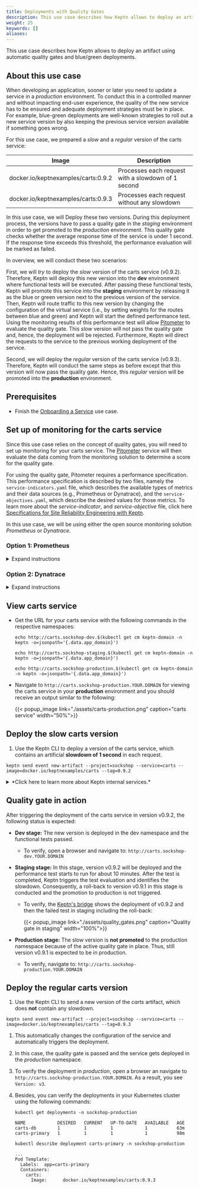 ```yaml
---
title: Deployments with Quality Gates
description: This use case describes how Keptn allows to deploy an artifact using automatic quality gates and blue/green deployments.
weight: 25
keywords: []
aliases:
---
```


This use case describes how Keptn allows to deploy an artifact using automatic quality gates and blue/green deployments.

## About this use case

When developing an application, sooner or later you need to update a service in a *production* environment. To conduct this in a controlled manner and without impacting end-user experience, the quality of the new service has to be ensured and adequate deployment strategies must be in place. For example, blue-green deployments are well-known strategies to roll out a new service version by also keeping the previous service version available if something goes wrong.

For this use case, we prepared a *slow* and a *regular* version of the carts service:

| Image                                 | Description                                        |
|---------------------------------------|----------------------------------------------------|
| docker.io/keptnexamples/carts:0.9.2   | Processes each request with a slowdown of 1 second |
| docker.io/keptnexamples/carts:0.9.3   | Processes each request without any slowdown        |

In this use case, we will Deploy these two versions.
During this deployment process, the versions have to pass a quality gate
in the *staging* environment in order to get promoted to the *production* environment.
This quality gate checks whether the average response time of the service is under 1&nbsp;second. If the response time exceeds this threshold, the performance evaluation will be marked as failed.

In overview, we will conduct these two scenarios:

First, we will *try* to deploy the *slow* version of the carts service (v0.9.2). Therefore, Keptn will deploy this new version into the **dev** environment where functional tests will be executed. After passing these functional tests, Keptn will promote this service into the **staging** environment by releasing it as the blue or green version next to the previous version of the service. Then, Keptn will route traffic to this new version by changing the configuration of the virtual service (i.e., by setting weights for the routes between blue and green) and Keptn will start the defined performance test. Using the monitoring results of this performance test will allow [Pitometer](https://github.com/keptn/pitometer) to evaluate the quality gate. This *slow* version will not pass the quality gate and, hence, the deployment will be rejected. Furthermore, Keptn will direct the requests to the service to the previous working deployment of the service. 

Second, we will deploy the *regular* version of the carts service (v0.9.3). Therefore, Keptn will conduct the same steps as before except that this version will now pass the quality gate. Hence, this *regular* version will be promoted into the **production** environment.

## Prerequisites

- Finish the [Onboarding a Service](../onboard-carts-service/) use case.

## Set up of monitoring for the carts service
Since this use case relies on the concept of quality gates, you will need to set up monitoring for your carts service.
The [Pitometer](https://github.com/keptn/pitometer) service will then evaluate the data coming from the monitoring solution to determine a score for the quality gate.

For using the quality gate, Pitometer requires a performance specification.
This performance specification is described by two files, namely the `service-indicators.yaml` file, which describes the available types of metrics and their data sources (e.g., Prometheus or Dynatrace), and the `service-objectives.yaml`, which describe the desired values for those metrics. To learn more about the *service-indicator*, and *service-objective* file, click here [Specifications for Site Reliability Engineering with Keptn](https://github.com/keptn/keptn/blob/0.5.0/specification/sre.md).

In this use case, we will be using either the open source monitoring solution *Prometheus* or *Dynatrace*.

### Option 1: Prometheus
<details><summary>Expand instructions</summary>
<p>

To set up the quality gates for the carts service, please navigate to the `examples/onboarding-carts` folder. This folder contains the files `service-indicators.yaml` and `service-objectives-prometheus-only.yaml`. To set the quality gates based on those files, upload it via the following command:

```console
keptn add-resource --project=sockshop --service=carts --stage=staging --resource=service-indicators.yaml --resourceUri=service-indicators.yaml
keptn add-resource --project=sockshop --service=carts --stage=staging --resource=service-objectives-prometheus-only.yaml --resourceUri=service-objectives.yaml
```

Afterwards, execute the following command to set up the rules for the Prometheus Alerting Manager based on those quality gates:

```
keptn configure monitoring prometheus --project=sockshop --service=carts
```

To verify that the rules are correctly set up, you can access Prometheus by enabling port-forwarding for the prometheus-service:

```console
kubectl port-forward svc/prometheus-service 8080 -n monitoring
```

It is then available on [localhost:8080/targets](http://localhost:8080/targets) where you can see the three targets for the carts service:

  {{< popup_image link="./assets/prometheus-targets.png" caption="Prometheus Targets">}}

 </p>
</details>

### Option 2: Dynatrace
<details><summary>Expand instructions</summary>
<p>
Please make sure you have followed the instructions for setting up [Dynatrace](../../monitoring/dynatrace).

To set up the quality gates for the carts service, please navigate to the `examples/onboarding-carts` folder. This folder contains the files `service-indicators.yaml` and `service-objectives-with-dynatrace.yaml`. To set the quality gates based on those files, upload it via the following command:

  ```console
  keptn add-resource --project=sockshop --service=carts --stage=staging --resource=service-indicators.yaml --resourceUri=service-indicators.yaml
  ```
  
  ```console
  keptn add-resource --project=sockshop --service=carts --stage=staging --resource=service-objectives-dynatrace-only.yaml --resourceUri=service-objectives.yaml
  ```

</p>
</details>

## View carts service

- Get the URL for your carts service with the following commands in the respective namespaces:

  ```console
  echo http://carts.sockshop-dev.$(kubectl get cm keptn-domain -n keptn -o=jsonpath='{.data.app_domain}')
  ```
  ```console
  echo http://carts.sockshop-staging.$(kubectl get cm keptn-domain -n keptn -o=jsonpath='{.data.app_domain}')
  ```
  ```console
  echo http://carts.sockshop-production.$(kubectl get cm keptn-domain -n keptn -o=jsonpath='{.data.app_domain}')
  ```

- Navigate to `http://carts.sockshop-production.YOUR.DOMAIN` for viewing the carts service in your **production** environment and you should receive an output similar to the following:

    {{< popup_image
      link="./assets/carts-production.png"
      caption="carts service"
      width="50%">}}

## Deploy the slow carts version

1. Use the Keptn CLI to deploy a version of the carts service, which contains an artificial **slowdown of 1 second** in each request.

  ```console
  keptn send event new-artifact --project=sockshop --service=carts --image=docker.io/keptnexamples/carts --tag=0.9.2
  ```

<details><summary>*Click here to learn more about Keptn internal services.*</summary>
<p>
The [send event new-artifact](../../reference/cli/#keptn-send-event-new-artifact) command changes the configuration of the service and automatically triggers the following Keptn services:

* **Phase 1**: Deploying, testing and evaluating the test in the *dev* stage:
    * **helm-service**: This service deploys the new artifact to *dev*.
    * **jmeter-service**: This service runs a basic health check and a functional tests in *dev*. Afterwards, this service sends an event of type `sh.keptn.events.tests-finished`. 
    * **pitometer-service**: This service picks up the event and evaluates the test runs based on the  performance signature. Since in the *dev* environment only functional tests are executed, the pitometer-service will mark the test run as successful (functional failures would have been detected by the **jmeter-service**).
    * **gatekeeper-service**: This service promotes the artifact to the next stage, i.e., *staging*.

* **Phase 2**: Deploying, testing and evaluating the test in the *staging* stage:
    * **helm-service**: This service deploys the new artifact to *staging* using a blue/green deployment strategy.
    * **jmeter-service**: This service runs a performance test in *staging* and sends the `sh.keptn.events.tests-finished` event.
    * **pitometer-service**: This service picks up the event and this time, the quality gates of the service will be evaluated because we are using the performance-test-strategy for this stage. This means that the pitometer-service will fetch the metrics for the *carts* service from either Prometheus or Dynatrace, depending on how you set up the monitoring for your service earlier. Based on the results of that evaluation, the pitometer-service will mark the test run execution as successful or failed. In our scenario, the pitometer-service will mark it as failed since the response time thresholds will be exceeded.
    * **gatekeeper-service**: This service receives a `sh.keptn.events.evaluation-done` event, which contains the result of the evaluation of the pitometer-service. Since in this case the performance test run failed, the gatekeeper-service automatically initiates an rollback to the previous version in *staging* and the artifact won't be promoted to *production*.

</p>
</details>

## Quality gate in action

After triggering the deployment of the carts service in version v0.9.2, the following status is expected:

* **Dev stage:** The new version is deployed in the dev namespace and the functional tests passed.
  * To verify, open a browser and navigate to: `http://carts.sockshop-dev.YOUR.DOMAIN`

* **Staging stage:** In this stage, version v0.9.2 will be deployed and the performance test starts to run for about 10 minutes. After the test is completed, Keptn triggers the test evaluation and identifies the slowdown. Consequently, a roll-back to version v0.9.1 in this stage is conducted and the promotion to production is not triggered.
  * To verify, the [Keptn's bridge](../../reference/keptnsbridge/#usage) shows the deployment of v0.9.2 and then the failed test in staging including the roll-back:

    {{< popup_image
      link="./assets/quality_gates.png"
      caption="Quality gate in staging"
      width="100%">}}

* **Production stage:** The slow version is **not promoted** to the production namespace because of the active quality gate in place. Thus, still version v0.9.1 is expected to be in production.
  * To verify, navigate to: `http://carts.sockshop-production.YOUR.DOMAIN`

## Deploy the regular carts version

1. Use the Keptn CLI to send a new version of the *carts* artifact, which does **not** contain any slowdown.
  ```console
  keptn send event new-artifact --project=sockshop --service=carts --image=docker.io/keptnexamples/carts --tag=0.9.3
  ```

1. This automatically changes the configuration of the service and automatically triggers the deployment.

1. In this case, the quality gate is passed and the service gets deployed in the *production* namespace. 

1. To verify the deployment in *production*, open a browser an navigate to `http://carts.sockshop-production.YOUR.DOMAIN`. As a result, you see `Version: v3`.

1. Besides, you can verify the deployments in your Kubernetes cluster using the following commands: 

    ```console
    kubectl get deployments -n sockshop-production
    ``` 

    ```console
    NAME            DESIRED   CURRENT   UP-TO-DATE   AVAILABLE   AGE
    carts-db        1         1         1            1           63m
    carts-primary   1         1         1            1           98m
    ```

    ```console
    kubectl describe deployment carts-primary -n sockshop-production
    ``` 
    
    ```console
    ...
    Pod Template:
      Labels:  app=carts-primary
      Containers:
        carts:
          Image:      docker.io/keptnexamples/carts:0.9.3
    ```
